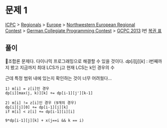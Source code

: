 # 문제 1
[ICPC](https://www.acmicpc.net/category/1) > [Regionals](https://www.acmicpc.net/category/7) > [Europe](https://www.acmicpc.net/category/10) > [Northwestern European Regional Contest](https://www.acmicpc.net/category/15) > [German Collegiate Programming Contest](https://www.acmicpc.net/category/47) > [GCPC 2013](https://www.acmicpc.net/category/detail/1110) I번
[복권 표](https://www.acmicpc.net/problem/9210)

## 풀이
조합론 문제다.  다이나믹 프로그래밍으로 해결할 수 있을 것이다. 
$dp[i][j][k]$ : i번째까지 봤고 지금까지 최대 LCS가 j고 현재 LCS는 k인 경우의 수

근데 특정 범위 내에 있는지 확인하는 것이 너무 어려웠다...


```
1) m[i] = z[i]인 경우
dp[i][max(j, k)][k] += dp[i-1][j'][k-1]

2) m[i] != z[i]인 경우 (9개의 경우)
dp[i][j][0] += dp[i-1][j][k]
if m[i] < z[i] += dp[i-1][i][i]

9*dp[i-1][j][k] + x(j==i && k == i)
```


